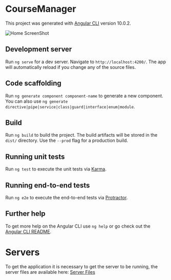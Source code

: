 # CourseManager

This project was generated with [Angular CLI](https://github.com/angular/angular-cli) version 10.0.2.

![Home ScreenShot](https://i.imgur.com/l2VsKfz.png "Home ScreenShot")

## Development server

Run `ng serve` for a dev server. Navigate to `http://localhost:4200/`. The app will automatically reload if you change any of the source files.

## Code scaffolding

Run `ng generate component component-name` to generate a new component. You can also use `ng generate directive|pipe|service|class|guard|interface|enum|module`.

## Build

Run `ng build` to build the project. The build artifacts will be stored in the `dist/` directory. Use the `--prod` flag for a production build.

## Running unit tests

Run `ng test` to execute the unit tests via [Karma](https://karma-runner.github.io).

## Running end-to-end tests

Run `ng e2e` to execute the end-to-end tests via [Protractor](http://www.protractortest.org/).

## Further help

To get more help on the Angular CLI use `ng help` or go check out the [Angular CLI README](https://github.com/angular/angular-cli/blob/master/README.md).

# Servers

To get the application it is necessary to get the server to be running, the server files are available here: [Server Files](https://github.com/JulioLeonardo/Course-Manager-Server)
